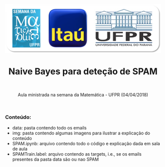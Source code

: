 <img src="./img/logo.png" alt="Drawing" style="width: 700px;"/>
<br>
<h1 style='text-align: center;'> Naive Bayes para deteção de SPAM</h1>
<br>
<p style='text-align: center;'>Aula ministrada na semana da Matemática - UFPR (04/04/2018)</p>
<br>
<h3>Conteúdo:</h3>

<ul>
  <li>data: pasta contendo todo os emails</li>
  <li>img: pasta contendo algumas imagens para ilustrar a explicação do conteúdo</li>
  <li>SPAM.ipynb: arquivo contendo todo o código e explicação dada em sala de aula</li>
  <li>SPAMTrain.label: arquivo contendo as targets, i.e., se os emails presentes da pasta data são ou nao SPAM</li>
</ul>
